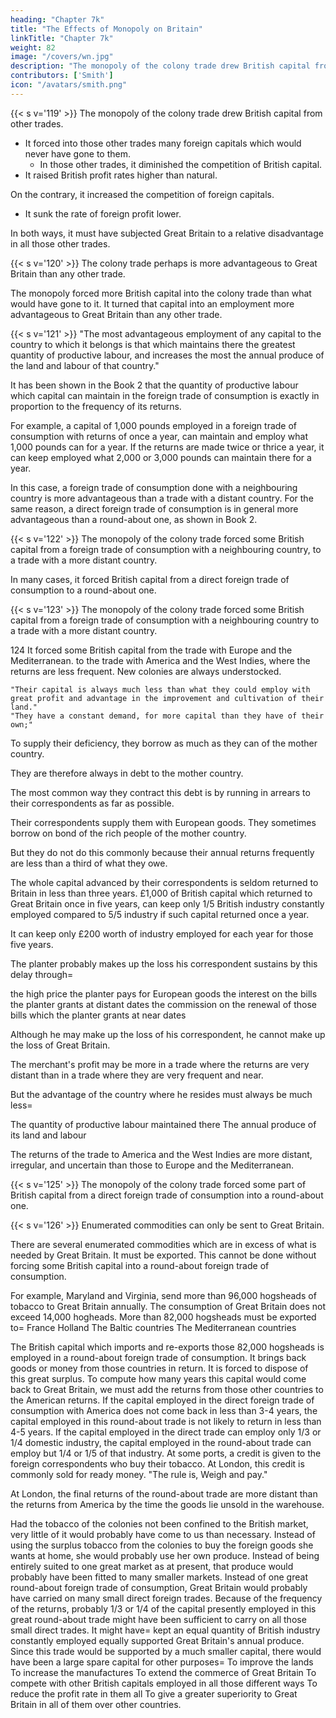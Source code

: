 ```yaml
---
heading: "Chapter 7k"
title: "The Effects of Monopoly on Britain"
linkTitle: "Chapter 7k"
weight: 82
image: "/covers/wn.jpg"
description: "The monopoly of the colony trade drew British capital from other trades"
contributors: ['Smith']
icon: "/avatars/smith.png"
---
```




{{< s v='119' >}} The monopoly of the colony trade drew British capital from other trades.
- It forced into those other trades many foreign capitals which would never have gone to them.
  - In those other trades, it diminished the competition of British capital.
- It raised British profit rates higher than natural.

On the contrary, it increased the competition of foreign capitals.
- It sunk the rate of foreign profit lower.

In both ways, it must have subjected Great Britain to a relative disadvantage in all those other trades.


{{< s v='120' >}} The colony trade perhaps is more advantageous to Great Britain than any other trade.

The monopoly forced more British capital into the colony trade than what would have gone to it.
It turned that capital into an employment more advantageous to Great Britain than any other trade.


{{< s v='121' >}} "The most advantageous employment of any capital to the country to which it belongs is that which maintains there the greatest quantity of productive labour, and increases the most the annual produce of the land and labour of that country."

It has been shown in the Book 2 that the quantity of productive labour which capital can maintain in the foreign trade of consumption is exactly in proportion to the frequency of its returns.

For example, a capital of 1,000 pounds employed in a foreign trade of consumption with returns of once a year, can maintain and employ what 1,000 pounds can for a year.
If the returns are made twice or thrice a year, it can keep employed what 2,000 or 3,000 pounds can maintain there for a year.

In this case, a foreign trade of consumption done with a neighbouring country is more advantageous than a trade with a distant country.
For the same reason, a direct foreign trade of consumption is in general more advantageous than a round-about one, as shown in Book 2.



{{< s v='122' >}} The monopoly of the colony trade forced some British capital from a foreign trade of consumption with a neighbouring country, to a trade with a more distant country.

In many cases, it forced British capital from a direct foreign trade of consumption to a round-about one.


{{< s v='123' >}} The monopoly of the colony trade forced some British capital from a foreign trade of consumption with a neighbouring country to a trade with a more distant country.

124 It forced some British capital from the trade with Europe and the Mediterranean. to the trade with America and the West Indies, where the returns are less frequent.
New colonies are always understocked.

    "Their capital is always much less than what they could employ with great profit and advantage in the improvement and cultivation of their land."
    "They have a constant demand, for more capital than they have of their own;"
To supply their deficiency, they borrow as much as they can of the mother country.

They are therefore always in debt to the mother country.

The most common way they contract this debt is by running in arrears to their correspondents as far as possible.

Their correspondents supply them with European goods.
They sometimes borrow on bond of the rich people of the mother country.

But they do not do this commonly because their annual returns frequently are less than a third of what they owe.

The whole capital advanced by their correspondents is seldom returned to Britain in less than three years.
£1,000 of British capital which returned to Great Britain once in five years, can keep only 1/5 British industry constantly employed compared to 5/5 industry if such capital returned once a year.

It can keep only £200 worth of industry employed for each year for those five years.

The planter probably makes up the loss his correspondent sustains by this delay through= 

the high price the planter pays for European goods
the interest on the bills the planter grants at distant dates
the commission on the renewal of those bills which the planter grants at near dates

Although he may make up the loss of his correspondent, he cannot make up the loss of Great Britain.

The merchant's profit may be more in a trade where the returns are very distant than in a trade where they are very frequent and near.

But the advantage of the country where he resides must always be much less= 

The quantity of productive labour maintained there
The annual produce of its land and labour

The returns of the trade to America and the West Indies are more distant, irregular, and uncertain than those to Europe and the Mediterranean.


{{< s v='125' >}} The monopoly of the colony trade forced some part of British capital from a direct foreign trade of consumption into a round-about one.

{{< s v='126' >}} Enumerated commodities can only be sent to Great Britain.

There are several enumerated commodities which are in excess of what is needed by Great Britain.
    It must be exported.
    This cannot be done without forcing some British capital into a round-about foreign trade of consumption.

For example, Maryland and Virginia, send more than 96,000 hogsheads of tobacco to Great Britain annually.
    The consumption of Great Britain does not exceed 14,000 hogheads.
    More than 82,000 hogsheads must be exported to= 
        France
        Holland
        The Baltic countries
        The Mediterranean countries

The British capital which imports and re-exports those 82,000 hogsheads is employed in a round-about foreign trade of consumption.
    It brings back goods or money from those countries in return.
    It is forced to dispose of this great surplus.
To compute how many years this capital would come back to Great Britain, we must add the returns from those other countries to the American returns.
    If the capital employed in the direct foreign trade of consumption with America does not come back in less than 3-4 years, the capital employed in this round-about trade is not likely to return in less than 4-5 years.
    If the capital employed in the direct trade can employ only 1/3 or 1/4 domestic industry, the capital employed in the round-about trade can employ but 1/4 or 1/5 of that industry.
At some ports, a credit is given to the foreign correspondents who buy their tobacco.
    At London, this credit is commonly sold for ready money.
    "The rule is, Weigh and pay."

At London, the final returns of the round-about trade are more distant than the returns from America by the time the goods lie unsold in the warehouse.

Had the tobacco of the colonies not been confined to the British market, very little of it would probably have come to us than necessary.
    Instead of using the surplus tobacco from the colonies to buy the foreign goods she wants at home, she would probably use her own produce.
    Instead of being entirely suited to one great market as at present, that produce would probably have been fitted to many smaller markets.
    Instead of one great round-about foreign trade of consumption, Great Britain would probably have carried on many small direct foreign trades.
Because of the frequency of the returns, probably 1/3 or 1/4 of the capital presently employed in this great round-about trade might have been sufficient to carry on all those small direct trades.
    It might have= 
        kept an equal quantity of British industry constantly employed
        equally supported Great Britain's annual produce.
Since this trade would be supported by a much smaller capital, there would have been a large spare capital for other purposes= 
    To improve the lands
    To increase the manufactures
    To extend the commerce of Great Britain
    To compete with other British capitals employed in all those different ways
    To reduce the profit rate in them all
    To give a greater superiority to Great Britain in all of them over other countries.